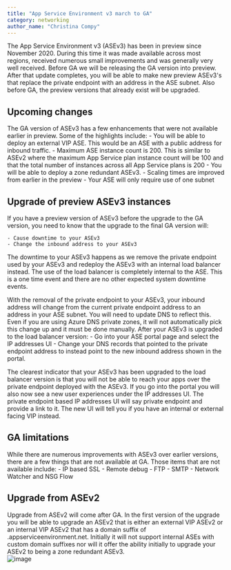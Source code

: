 ```yaml
---
title: "App Service Environment v3 march to GA"
category: networking
author_name: "Christina Compy"
---
```


The App Service Environment v3 (ASEv3) has been in preview since November 2020. During this time it was made available across most regions, received numerous small improvements and was generally very well received.  Before GA we will be releasing the GA version into preview.  After that update completes, you will be able to make new preview ASEv3's that replace the private endpoint with an address in the ASE subnet. Also before GA, the preview versions that already exist will be upgraded.  

## Upcoming changes
The GA version of ASEv3 has a few enhancements that were not available earlier in preview. Some of the highlights include:
	- You will be able to deploy an external VIP ASE. This would be an ASE with a public address for inbound traffic.
	- Maximum ASE instance count is 200. This is similar to ASEv2 where the maximum App Service plan instance count will be 100 and that the total number of instances across all App Service plans is 200
	- You will be able to deploy a zone redundant ASEv3.
	- Scaling times are improved from earlier in the preview
	- Your ASE will only require use of one subnet

## Upgrade of preview ASEv3 instances 

If you have a preview version of ASEv3 before the upgrade to the GA version, you need to know that the upgrade to the final GA version will:

	- Cause downtime to your ASEv3
	- Change the inbound address to your ASEv3

The downtime to your ASEv3 happens as we remove the private endpoint used by your ASEv3 and redeploy the ASEv3 with an internal load balancer instead.  The use of the load balancer is completely internal to the ASE.  This is a one time event and there are no other expected system downtime events.

With the removal of the private endpoint to your ASEv3, your inbound address will change from the current private endpoint address to an address in your ASE subnet.  You will need to update DNS to reflect this.  Even if you are using Azure DNS private zones, it will not automatically pick this change up and it must be done manually.  After your ASEv3 is upgraded to the load balancer version:
	- Go into your ASE portal page and select the IP addresses UI
	- Change your DNS records that pointed to the private endpoint address to instead point to the new inbound address shown in the portal. 

The clearest indicator that your ASEv3 has been upgraded to the load balancer version is that you will not be able to reach your apps over the private endpoint deployed with the ASEv3.  If you go into the portal you will also now see a new user experiences under the IP addresses UI.  The private endpoint based IP addresses UI will say private endpoint and provide a link to it.  The new UI will tell you if you have an internal or external facing VIP instead. 

## GA limitations

While there are numerous improvements with ASEv3 over earlier versions, there are a few things that are not available at GA.  Those items that are not available include:
	- IP based SSL
	- Remote debug
	- FTP
	- SMTP
	- Network Watcher and NSG Flow

## Upgrade from ASEv2

Upgrade from ASEv2 will come after GA.  In the first version of the upgrade you will be able to upgrade an ASEv2 that is either an external VIP ASEv2 or an internal VIP ASEv2 that has a domain suffix of .appserviceenvironment.net.  Initially it will not support internal ASEs with custom domain suffixes nor will it offer the ability initially to upgrade your ASEv2 to being a zone redundant ASEv3.  
![image](https://user-images.githubusercontent.com/5385407/118549283-15523180-b710-11eb-874d-645f89894b09.png)
